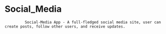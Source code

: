 # Social_Media
             Social-Media App - A full-fledged social media site, user can create posts, follow other users, and receive updates.
